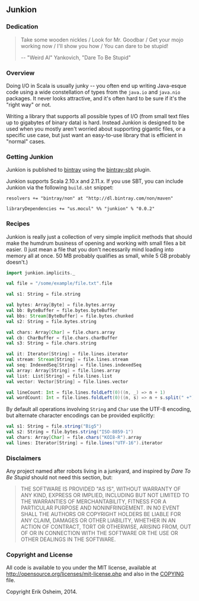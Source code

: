 ## Junkion

### Dedication

> Take some wooden nickles / Look for Mr. Goodbar /
> Get your mojo working now / I'll show you how /
> You can dare to be stupid!
>
> -- "Weird Al" Yankovich, "Dare To Be Stupid"

### Overview

Doing I/O in Scala is usually junky -- you often end up writing
Java-esque code using a wide constellation of types from the `java.io`
and `java.nio` packages. It never looks attractive, and it's often hard
to be sure if it's the "right way" or not.

Writing a library that supports all possible types of I/O (from small
text files up to gigabytes of binary data) is hard. Instead Junkion is
designed to be used when you mostly aren't worried about supporting
gigantic files, or a specific use case, but just want an easy-to-use
library that is efficient in "normal" cases.

### Getting Junkion

Junkion is published to [bintray](https://bintray.com/) using the
[bintray-sbt](https://github.com/softprops/bintray-sbt) plugin.

Junkion supports Scala 2.10.x and 2.11.x. If you use SBT, you can
include Junkion via the following `build.sbt` snippet:

```
resolvers += "bintray/non" at "http://dl.bintray.com/non/maven"

libraryDependencies += "us.mocul" %% "junkion" % "0.0.2"
```

### Recipes

Junkion is really just a collection of very simple implicit methods
that should make the humdrum business of opening and working with
small files a bit easier. (I just mean a file that you don't
necessarily mind loading into memory all at once. 50 MB probably
qualifies as small, while 5 GB probably doesn't.)

```scala
import junkion.implicits._

val file = "/some/example/file.txt".file

val s1: String = file.string

val bytes: Array[Byte] = file.bytes.array
val bb: ByteBuffer = file.bytes.byteBuffer
val bbs: Stream[ByteBuffer] = file.bytes.chunked
val s2: String = file.bytes.string

val chars: Array[Char] = file.chars.array
val cb: CharBuffer = file.chars.charBuffer
val s3: String = file.chars.string

val it: Iterator[String] = file.lines.iterator
val stream: Stream[String] = file.lines.stream
val seq: IndexedSeq[String] = file.lines.indexedSeq
val array: Array[String] = file.lines.array
val list: List[String] = file.lines.list
val vector: Vector[String] = file.lines.vector

val lineCount: Int = file.lines.foldLeft(0)((n, _) => n + 1)
val wordCount: Int = file.lines.foldLeft(0)((n, s) => n + s.split(" +").length)
```

By default all operations involving `String` and `Char` use the UTF-8
encoding, but alternate character encodings can be provided explicitly:

```scala
val s1: String = file.string("Big5")
val s2: String = file.bytes.string("ISO-8859-1")
val chars: Array[Char] = file.chars("KOI8-R").array
val lines: Iterator[String] = file.lines("UTF-16").iterator
```

### Disclaimers

Any project named after robots living in a junkyard, and inspired by
*Dare To Be Stupid* should not need this section, but:

> THE SOFTWARE IS PROVIDED "AS IS", WITHOUT WARRANTY OF ANY KIND, EXPRESS OR
> IMPLIED, INCLUDING BUT NOT LIMITED TO THE WARRANTIES OF MERCHANTABILITY,
> FITNESS FOR A PARTICULAR PURPOSE AND NONINFRINGEMENT. IN NO EVENT SHALL THE
> AUTHORS OR COPYRIGHT HOLDERS BE LIABLE FOR ANY CLAIM, DAMAGES OR OTHER
> LIABILITY, WHETHER IN AN ACTION OF CONTRACT, TORT OR OTHERWISE, ARISING FROM,
> OUT OF OR IN CONNECTION WITH THE SOFTWARE OR THE USE OR OTHER DEALINGS IN THE
> SOFTWARE. 

### Copyright and License

All code is available to you under the MIT license, available at
http://opensource.org/licenses/mit-license.php and also in the
[COPYING](COPYING) file.

Copyright Erik Osheim, 2014.
